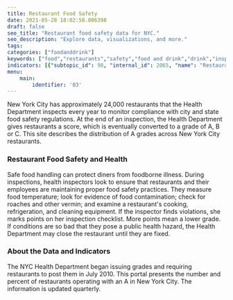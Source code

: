 ```yaml
---
title: Restaurant Food Safety
date: 2021-05-28 18:02:58.806398
draft: false
seo_title: "Restaurant food safety data for NYC."
seo_description: "Explore data, visualizations, and more."
tags: 
categories: ["foodanddrink"]
keywords: ["food","restaurants","safety","food and drink","drink","inspection"]
indicators: [{"subtopic_id": 98, "internal_id": 2065, "name": "Restaurants with A Grades", "URL": "https://a816-dohbesp.nyc.gov/IndicatorPublic/VisualizationData.aspx?id=2065,719b87,98,Summarize"}]
menu:
    main:
        identifier: '03'
---
```


New York City has approximately 24,000 restaurants that the Health Department inspects every year to monitor compliance with city and state food safety regulations. At the end of an inspection, the Health Department gives restaurants a score, which is eventually converted to a grade of A, B or C. This site describes the distribution of A grades across New York City restaurants.

### Restaurant Food Safety and Health

Safe food handling can protect diners from foodborne illness. During inspections, health inspectors look to ensure that restaurants and their employees are maintaining proper food safety practices. They measure food temperature; look for evidence of food contamination; check for roaches and other vermin; and examine a restaurant's cooking, refrigeration, and cleaning equipment. If the inspector finds violations, she marks points on her inspection checklist. More points mean a lower grade. If conditions are so bad that they pose a public health hazard, the Health Department may close the restaurant until they are fixed.

### About the Data and Indicators

The NYC Health Department began issuing grades and requiring restaurants to post them in July 2010. This portal presents the number and percent of restaurants operating with an A in New York City. The information is updated quarterly.

